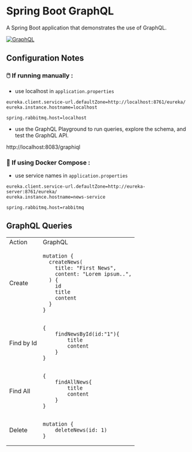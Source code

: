 # Spring Boot GraphQL

A Spring Boot application that demonstrates the use of GraphQL.

[![GraphQL](https://skillicons.dev/icons?i=spring,graphql)](https://skillicons.dev)

## Configuration Notes

### 🖱️ If running manually :

- use localhost in `application.properties`

```
eureka.client.service-url.defaultZone=http://localhost:8761/eureka/
eureka.instance.hostname=localhost

spring.rabbitmq.host=localhost

```

- use the GraphQL Playground to run queries, explore the schema, and test the GraphQL API.

http://localhost:8083/graphiql

### 🐳 If using Docker Compose :

- use service names in `application.properties`

```
eureka.client.service-url.defaultZone=http://eureka-server:8761/eureka/
eureka.instance.hostname=news-service

spring.rabbitmq.host=rabbitmq

```

## GraphQL Queries

<table>
<tr>
<td> Action </td> <td> GraphQL </td>
</tr>
<tr>
<td> Create </td>
<td>

```
mutation {
  createNews(
    title: "First News",
    content: "Lorem ipsum..",
  ) {
    id
    title
    content
  }
}
```

</td>
</tr>
<tr>
<td> Find by Id </td>
<td>

```
{
    findNewsById(id:"1"){
        title
        content
    }
}
```

</td>
</tr>
<tr>
<td> Find All </td>
<td>

```
{
    findAllNews{
        title
        content
    }
}
```

</td>
</tr>
<tr>
<td> Delete </td>
<td>

```
mutation {
    deleteNews(id: 1)
}
```

</td>
</tr>

</table>

